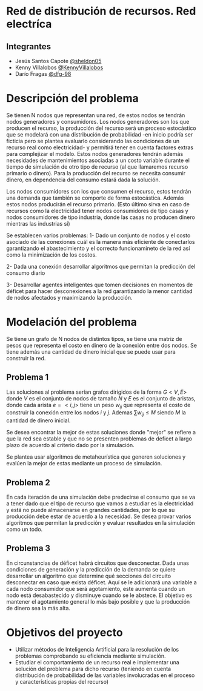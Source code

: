 # Red de distribución de recursos. Red electríca


## Integrantes

- Jesús Santos Capote [@sheldon05](https://github.com/sheldon05)
- Kenny Villalobos [@KennyVillalobos](https://github.com/KennyVillalobos)
- Darío Fragas [@dfg-98](https://github.com/dfg-98)
  
# Descripción del problema

Se tienen N nodos que representan una red, de estos nodos se tendrán nodos generadores y consumidores. 
Los nodos generadores son los que producen el recurso, la producción del recurso será un proceso estocástico
que se modelará con una distribución de probabilidad -en inicio podría ser ficticia pero se plantea evaluarlo 
considerando las condiciones de un recurso real como electricidad- y permitirá tener en
cuenta factores extras para complejizar el modelo. Estos nodos generadores tendrán además necesidades de mantenimientos
asociadas a un costo variable durante el tiempo de simulación de otro tipo de recurso (al que llamaremos recurso primario o dinero).
Para la producción del recurso se necesita consumir dinero, en dependencia del consumo estará dada la solución.


Los nodos consumidores son los que consumen el recurso,
estos tendrán una demanda que también se comporte de forma estocástica. Además estos nodos producirán el recurso primario. (Esto último sirva en caso de recursos como la electricidad tener nodos 
consumidores de tipo casas y nodos consumidores de tipo industria, donde las casas no producen dinero mientras las industrias sí)

Se establecen varios problemas:
1- Dado un conjunto de nodos y el costo asociado de las conexiones cuál es la manera más eficiente de conectarlos garantizando
el abastecimiento y el correcto funcionamineto de la red así como la minimización de los costos.

2- Dada una conexión desarrollar algoritmos que permitan la predicción del consumo diario 

3- Desarrollar agentes inteligentes que tomen decisiones en momentos de déficet para hacer desconexiones a la red garantizando
la menor cantidad de nodos afectados y maximizando la producción.


# Modelación del problema

Se tiene un grafo de N nodos de distintos tipos, se tiene una matriz de pesos que representa el costo en dinero de la conexión 
entre dos nodos. Se tiene además una cantidad de dinero inicial que se puede usar para construir la red.

## Problema 1

Las soluciones al problema serían grafos dirigidos de la forma $G<V, E>$ donde $V$ es el conjunto de nodos de tamaño $N$ y $E$ es el conjunto de aristas,
donde cada arista $e = <i, j>$ tiene un peso $w_{ij}$ que representa el costo de construir la conexión entre los nodos $i$ y $j$. Ademas $\sum w_{ij} \le M$  siendo $M$ la cantidad de dinero inicial.

Se desea encontrar la mejor de estas soluciones donde "mejor" se refiere a que la red sea estable y que no se presenten problemas de deficet a largo plazo de acuerdo al criterio dado por la simulación.

Se plantea usar algoritmos de metaheurística que generen soluciones y evalúen la mejor de estas mediante un proceso de simulación.

## Problema 2

En cada iteración de una simulación debe predecirse el consumo que se va a tener dado que el tipo de recurso que vamos a estudiar es la electricidad
y está no puede almacenarse en grandes cantidades, por lo que su producción debe estar de acuerdo a la necesidad. Se desea provar varios algoritmos 
que permitan la predicción y evaluar resultados en la simulación como un todo.

## Problema 3

En circunstancias de déficet habrá circuitos que desconectar. Dada unas condiciones de generación y la predicción de la demanda se quiere desarrollar 
un algoritmo que determine qué secciones del circuito desconectar en caso que exista déficet. Aquí se le adicionará una variable a cada nodo 
consumidor que será agotamiento, este aumenta cuando un nodo está desabastecido y disminuye cuando se le abstece. El objetivo es mantener el agotamiento
general lo más bajo posible y que la producción de dinero sea la más alta. 


# Objetivos del proyecto

- Utilizar métodos de Inteligencia Artificial para la resolución de los problemas comprobando su eficiencia mediante 
simulación.
- Estudiar el comportamiento de un recurso real e implementar una solución del problema para dicho recurso (teniendo en cuenta distribución de probabilidad de las variables involucradas en el proceso y características propias del recurso)

